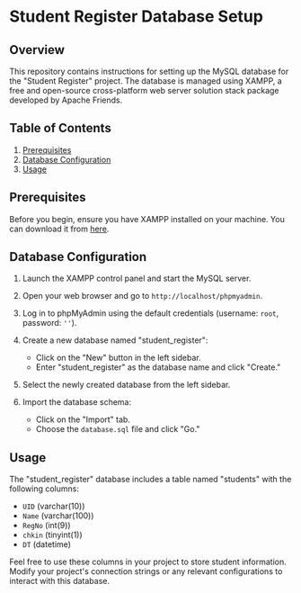 # Student Register Database Setup

## Overview

This repository contains instructions for setting up the MySQL database for the "Student Register" project. The database is managed using XAMPP, a free and open-source cross-platform web server solution stack package developed by Apache Friends.

## Table of Contents

1. [Prerequisites](#prerequisites)
2. [Database Configuration](#database-configuration)
3. [Usage](#usage)

## Prerequisites

Before you begin, ensure you have XAMPP installed on your machine. You can download it from [here](https://www.apachefriends.org/index.html).

## Database Configuration

1. Launch the XAMPP control panel and start the MySQL server.

2. Open your web browser and go to `http://localhost/phpmyadmin`.

3. Log in to phpMyAdmin using the default credentials (username: `root`, password: `''`).

4. Create a new database named "student_register":

   - Click on the "New" button in the left sidebar.
   - Enter "student_register" as the database name and click "Create."

5. Select the newly created database from the left sidebar.

6. Import the database schema:

   - Click on the "Import" tab.
   - Choose the `database.sql` file and click "Go."

## Usage

The "student_register" database includes a table named "students" with the following columns:

- `UID` (varchar(10))
- `Name` (varchar(100))
- `RegNo` (int(9))
- `chkin` (tinyint(1))
- `DT` (datetime)

Feel free to use these columns in your project to store student information. Modify your project's connection strings or any relevant configurations to interact with this database.
